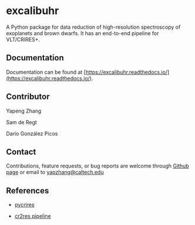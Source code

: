 # excalibuhr

A Python package for data reduction of high-resolution spectroscopy of exoplanets and brown dwarfs. It has an end-to-end pipeline for VLT/CRIRES+.

## Documentation

Documentation can be found at [https://excalibuhr.readthedocs.io/](https://excalibuhr.readthedocs.io/).


## Contributor

Yapeng Zhang

Sam de Regt

Darío González Picos


## Contact

Contributions, feature requests, or bug reports are welcome through [Github page](https://github.com/yapenzhang/excalibuhr) or email to yapzhang@caltech.edu 

## References

* [pycrires](https://github.com/tomasstolker/pycrires)

* [cr2res pipeline](https://www.eso.org/sci/software/pipelines/cr2res/cr2res-pipe-recipes.html)

